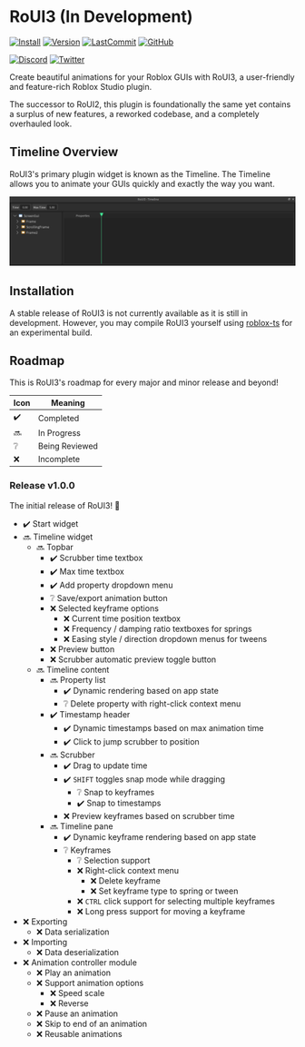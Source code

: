 # RoUI3 (In Development)

[![Install](https://img.shields.io/badge/install-RoUI3-inactive?style=flat-square)](#)
[![Version](https://img.shields.io/github/package-json/v/astrealRBLX/RoUI3?color=blueviolet&style=flat-square)](#)
[![LastCommit](https://img.shields.io/github/last-commit/astrealRBLX/RoUI3?color=green&style=flat-square)](#)
[![GitHub](https://img.shields.io/github/license/astrealRBLX/RoUI3?style=flat-square)](#)


[![Discord](https://img.shields.io/discord/826998257548132373?label=discord&style=flat-square)](https://discord.gg/adX793grNf)
[![Twitter](https://img.shields.io/twitter/follow/astrealdev?color=blue&style=flat-square)](https://twitter.com/intent/follow?original_referer=https%3A%2F%2Fpublish.twitter.com%2F&ref_src=twsrc%5Etfw%7Ctwcamp%5Ebuttonembed%7Ctwterm%5Efollow%7Ctwgr%5Eastrealdev&region=follow_link&screen_name=astrealdev)

Create beautiful animations for your Roblox GUIs with RoUI3, a user-friendly and feature-rich Roblox Studio plugin.

The successor to RoUI2, this plugin is foundationally the same yet contains a surplus of new features, a reworked codebase, and a completely overhauled look.

## Timeline Overview

RoUI3's primary plugin widget is known as the Timeline. The Timeline allows you to animate your GUIs quickly and exactly the way you want.

![Timeline Overview](assets/TimelineOverview.png)

## Installation

A stable release of RoUI3 is not currently available as it is still in development. However, you may compile RoUI3 yourself using [roblox-ts](https://roblox-ts.com/) for an experimental build.

<!-- You can install the latest stable release of RoUI3 directly from the Roblox marketplace [here](#). Alternatively, you can compile the source yourself using [roblox-ts](https://roblox-ts.com/) for the most recent and experimental version. -->

## Roadmap

This is RoUI3's roadmap for every major and minor release and beyond!

| Icon | Meaning           |
|------|-------------------|
| ✔️  | Completed         |
| 🔜  | In Progress       |
| ❔   | Being Reviewed    |
| ❌  | Incomplete        |


### Release v1.0.0

The initial release of RoUI3! 🥳

- ✔️ Start widget
- 🔜 Timeline widget
  - 🔜 Topbar
    - ✔️ Scrubber time textbox
    - ✔️ Max time textbox
    - ✔️ Add property dropdown menu
    - ❔ Save/export animation button
    - ❌ Selected keyframe options
      - ❌ Current time position textbox
      - ❌ Frequency / damping ratio textboxes for springs
      - ❌ Easing style / direction dropdown menus for tweens
    - ❌ Preview button
    - ❌ Scrubber automatic preview toggle button
  - 🔜 Timeline content
    - 🔜 Property list
      - ✔️ Dynamic rendering based on app state
      - ❔ Delete property with right-click context menu
    - ✔️ Timestamp header
      - ✔️ Dynamic timestamps based on max animation time
      - ✔️ Click to jump scrubber to position
    - 🔜 Scrubber
      - ✔️ Drag to update time
      - ✔️ `SHIFT` toggles snap mode while dragging
        - ❔ Snap to keyframes
        - ✔️ Snap to timestamps
      - ❌ Preview keyframes based on scrubber time
    - 🔜 Timeline pane
      - ✔️ Dynamic keyframe rendering based on app state
      - ❔ Keyframes
        - ❔ Selection support
        - ❌ Right-click context menu
          - ❌ Delete keyframe
          - ❌ Set keyframe type to spring or tween
        - ❌ `CTRL` click support for selecting multiple keyframes
        - ❌ Long press support for moving a keyframe
- ❌ Exporting
  - ❌ Data serialization
- ❌ Importing
  - ❌ Data deserialization
- ❌ Animation controller module
  - ❌ Play an animation
  - ❌ Support animation options
    - ❌ Speed scale
    - ❌ Reverse
  - ❌ Pause an animation
  - ❌ Skip to end of an animation
  - ❌ Reusable animations
